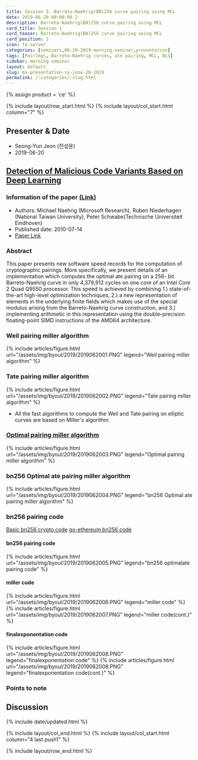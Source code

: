 ```yaml
---
title: Session 2. Barreto-Naehrig(BN)256 curve pairing using MCL
date: 2019-06-20 00:00:00 Z
description: Barreto-Naehrig(BN)256 curve pairing using MCL
card_title: Session 1
card_teaser: Barreto-Naehrig(BN)256 curve pairing using MCL
card_position: 2
icon: fa-server
categories: [seminars,06-20-2019-morning-seminar,presentation]
tags: [Pairings, Barreto-Naehrig curves, ate pairing, MCL, BLS]
sidebar: morning-seminar
layout: default
slug: ms-presentation-sy-june-20-2019
permalink: /:categories/:slug.html
---
```



{% assign product = 'ce' %}

{% include layout/row_start.html %}
{% include layout/col_start.html column="7" %}

## Presenter & Date
+ Seong-Yun Jeon (전성윤)
+ 2019-06-20

## [Detection of Malicious Code Variants Based on Deep Learning](https://inhaucs.github.io/seminars/06-20-2019-morning-seminar/presentation/ms-presentation-yb-june-20-2019.html)

### Information of the paper [(Link)](http://cryptojedi.org/papers/dclxvi-20100714.pdf)
+ Authors: Michael Naehrig (Microsoft Research), Ruben Niederhagen (National Taiwan University), Peter Schwabe(Technische Universiteit Eindhoven)
+ Published date: 2010-07-14
+ [Paper Link](http://cryptojedi.org/papers/dclxvi-20100714.pdf)


### Abstract
This paper presents new software speed records for the computation of cryptographic pairings. More specifically, we present details of an implementation which computes the optimal ate pairing on a 256- bit Barreto-Naehrig curve in only 4,379,912 cycles on one core of an Intel Core 2 Quad Q9550 processor. This speed is achieved by combining 1.) state-of-the-art high-level optimization techniques, 2.) a new representation of elements in the underlying finite fields which makes use of the special modulus arising from the Barreto-Naehrig curve construction, and 3.) implementing arithmetic in this representation using the double-precision floating-point SIMD instructions of the AMD64 architecture.


### Weil pairing miller algorithm
{% include articles/figure.html url="/assets/img/byoul/2019/2019062001.PNG" legend="Weil pairing miller algorithm" %}
### Tate pairing miller algorithm
{% include articles/figure.html url="/assets/img/byoul/2019/2019062002.PNG" legend="Tate pairing miller algorithm" %}

+ All the fast algorithms to compute the Weil and Tate pairing on elliptic curves are based on Miller's algorithm.
### [Optimal pairing miller algorithm](https://ieeexplore.ieee.org/document/5361495)


{% include articles/figure.html url="/assets/img/byoul/2019/2019062003.PNG" legend="Optimal pairing miller algorithm" %}

### bn256 Optimal ate pairing miller algorithm
{% include articles/figure.html url="/assets/img/byoul/2019/2019062004.PNG" legend="bn256 Optimal ate pairing miller algorithm" %}

### bn256 pairing code
[Basic bn256 crypto code](https://github.com/ethereum/go-ethereum/tree/master/crypto/bn256/cloudflare)
[go-ethereum bn256 code](https://github.com/ethereum/go-ethereum/tree/master/crypto/bn256/cloudflare)

#### bn256 pairing code
{% include articles/figure.html url="/assets/img/byoul/2019/2019062005.PNG" legend="bn256 optimalate pairing code" %}

#### miller code
{% include articles/figure.html url="/assets/img/byoul/2019/2019062006.PNG" legend="miller code" %}
{% include articles/figure.html url="/assets/img/byoul/2019/2019062007.PNG" legend="miller code(cont.)" %}

#### finalexponentation code
{% include articles/figure.html url="/assets/img/byoul/2019/2019062008.PNG" legend="finalexponentation code" %}
{% include articles/figure.html url="/assets/img/byoul/2019/2019062008.PNG" legend="finalexponentation code(cont.)" %}



### Points to note


## Discussion



{% include date/updated.html %}

{% include layout/col_end.html %}
{% include layout/col_start.html column="4 last push1" %}

{% include layout/row_end.html %}
